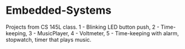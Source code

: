 # Embedded-Systems
Projects from CS 145L class. 1 - Blinking LED button push, 2 - Time-keeping, 3 - MusicPlayer, 4 - Voltmeter, 5 - Time-keeping with alarm, stopwatch, timer that plays music.

